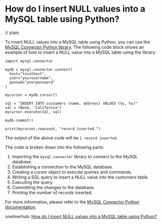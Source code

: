 # How do I insert NULL values into a MySQL table using Python?
// plain

To insert NULL values into a MySQL table using Python, you can use the [MySQL Connector Python library](https://dev.mysql.com/doc/connector-python/en/). The following code block shows an example of how to insert a NULL value into a MySQL table using the library:

```
import mysql.connector

mydb = mysql.connector.connect(
  host="localhost",
  user="yourusername",
  passwd="yourpassword"
)

mycursor = mydb.cursor()

sql = "INSERT INTO customers (name, address) VALUES (%s, %s)"
val = (None, "California")
mycursor.execute(sql, val)

mydb.commit()

print(mycursor.rowcount, "record inserted.")
```

The output of the above code will be `1 record inserted.`

The code is broken down into the following parts:

1. Importing the `mysql.connector` library to connect to the MySQL database.
2. Establishing a connection to the MySQL database.
3. Creating a cursor object to execute queries and commands.
4. Writing a SQL query to insert a NULL value into the customers table.
5. Executing the query.
6. Committing the changes to the database.
7. Printing the number of records inserted.

For more information, please refer to the [MySQL Connector Python documentation](https://dev.mysql.com/doc/connector-python/en/).

onelinerhub: [How do I insert NULL values into a MySQL table using Python?](https://onelinerhub.com/python-mysql/how-do-i-insert-null-values-into-a-mysql-table-using-python)